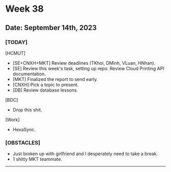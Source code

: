 # Week 38

## Date: September 14th, 2023

### [TODAY]

[HCMUT]

- [SE+CNXH+MKT] Review deadlines (TKhoi, DMinh, VLuan, HNhan).
- [SE] Review this week's task, setting up repo. Review Cloud Printing API documentation.
- [MKT] Finalized the report to send early.
- [CNXH] Pick a topic to present.
- [DB] Review database lessons.

[BDC]

- Drop this shit.

[Work]

- HexaSync.

### [OBSTACLES]

- Just broken up with girlfriend and I desperately need to take a break.
- 1 shitty MKT teammate.

---
